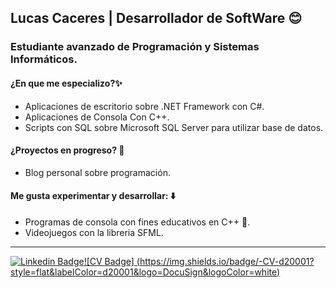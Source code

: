 ## Lucas Caceres | Desarrollador de SoftWare 😊

### Estudiante avanzado de Programación y Sistemas Informáticos.

#### ¿En que me especializo?✨
* Aplicaciones de escritorio sobre .NET Framework con C#.    
* Aplicaciones de Consola Con C++.
* Scripts con SQL sobre Microsoft SQL Server para utilizar base de datos.

#### ¿Proyectos en progreso? 🚀
* Blog personal sobre programación.

#### Me gusta experimentar y desarrollar: ⬇️
* Programas de consola con fines educativos en C++ 🔵.
* Videojuegos con la libreria SFML.
---
[![Linkedin Badge](https://img.shields.io/badge/-lucasCaceres-0e76a8?style=flat&labelColor=0e76a8&logo=linkedin&logoColor=white)](www.linkedin.com/in/lucas-caceres-898b35275)[![CV Badge]
(https://img.shields.io/badge/-CV-d20001?style=flat&labelColor=d20001&logo=DocuSign&logoColor=white)](https://docs.google.com/document/d/1xwVDII2uA9NgWHiYnwWqNbxYv1jbk9ZZAab5ULG5Nhc/edit?usp=sharing)
